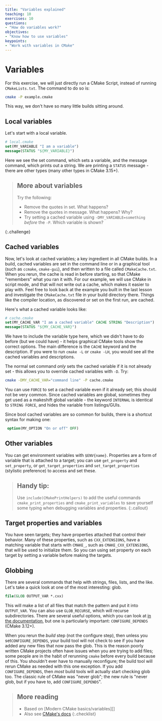 ```yaml
---
title: "Variables explained"
teaching: 10
exercises: 10
questions:
- "How do variables work?"
objectives:
- "Know how to use variables"
keypoints:
- "Work with variables in CMake"
---
```



# Variables

For this exercise, we will just directly run a CMake Script, instead of running `CMakeLists.txt`. The command to do so is:

```bash
cmake -P example.cmake
```

This way, we don't have so many little builds sitting around.

## Local variables

Let's start with a local variable.

```cmake
# local.cmake
set(MY_VARIABLE "I am a variable")
message(STATUS "${MY_VARIABLE}")
```

Here we see the set command, which sets a variable, and the message command, which prints out a string. We are printing a `STATUS` message - there are other types (many other types in CMake 3.15+).

> ## More about variables
>
> Try the following:
> * Remove the quotes in set. What happens?
> * Remove the quotes in message. What happens? Why?
> * Try setting a cached variable using `-DMY_VARIABLE=something` *before* the `-P`. Which variable is shown?
>
{:.challenge}


## Cached variables

Now, let's look at cached variables; a key ingredient in all CMake builds. In a build, cached variables are set in the command line or in a graphical tool (such as `ccmake`, `cmake-gui`), and then written to a file called `CMakeCache.txt`. When you rerun, the cache is read in before starting, so that CMake "remembers" what you ran it with. For our example, we will use CMake in script mode, and that will not write out a cache, which makes it easier to play with. Feel free to look back at the example you built in the last lesson and investigate the `CMakeCache.txt` file in your build directory there. Things like the compiler location, as discovered or set on the first run, are cached.


Here's what a cached variable looks like:

```cmake
# cache.cmake
set(MY_CACHE_VAR "I am a cached variable" CACHE STRING "Description")
message(STATUS "${MY_CACHE_VAR}")
```

We have to include the variable type here, which we didn't have to do before (but we could have) - it helps graphical CMake tools show the correct options. The main difference is the `CACHE` keyword and the description. If you were to run `cmake -L` or `cmake -LH`, you would see all the cached variables and descriptions.

The normal set command *only* sets the cached variable if it is not already set - this allows you to override cached variables with `-D`. Try:

```bash
cmake -DMY_CACHE_VAR="command line" -P cache.cmake
```

You can use `FORCE` to set a cached variable even if it already set; this should not be very common. Since cached variables are global, sometimes they get used as a makeshift global variable - the keyword `INTERNAL` is identical to `STRING FORCE`, and hides the variable from listings/GUIs.

Since bool cached variables are so common for builds, there is a shortcut syntax for making one:

```cmake
 option(MY_OPTION "On or off" OFF)
```

## Other variables

You can get environment variables with `$ENV{name}`. Properties are a form of variable that is attached to a target; you can use `get_property` and `set_property`, or `get_target_properties` and `set_target_properties` (stylistic preference) to access and set these.


> ## Handy tip:
> Use `include(CMakePrintHelpers)` to add the useful commands `cmake_print_properties` and `cmake_print_variables` to save yourself some typing when debugging variables and properties.
{:.callout}

## Target properties and variables

You have seen targets; they have properties attached that control their behavior. Many of these
properties, such as `CXX_EXTENSIONS`, have a matching variable that starts with `CMAKE_`, such as
`CMAKE_CXX_EXTENSIONS`, that will be used to initialize them. So you can using set property on each
target by setting a variable before making the targets.

## Globbing

There are several commands that help with strings, files, lists, and the like. Let's take a quick look at one of the most interesting: glob.

```cmake
file(GLOB OUTPUT_VAR *.cxx)
```

This will make a list of all files that match the pattern and put it into `OUTPUT_VAR`. You can also use `GLOB_RECURSE`, which will recurse subdirectories. There are several useful options, which you can look at [in the documentation](https://cmake.org/cmake/help/latest/command/file.html?highlight=glob#filesystem), but one is particularly important: `CONFIGURE_DEPENDS` (CMake 3.12+).

When you rerun the *build* step (not the configure step), then unless you set`CONFIGURE_DEPENDS`, your build tool will not check to see if you have added any new files that now pass the glob. This is the reason poorly written CMake projects often have issues when you are trying to add files; some people are in the habit of rerunning `cmake` before every build because of this. You shouldn't ever have to manually reconfigure; the build tool will rerun CMake as needed with this one exception. If you add `CONFIGURE_DEPENDS`, then *most* build tools will actually start checking glob too. The classic rule of CMake was "never glob"; the new rule is "never glob, but if you have to, add `CONFIGURE_DEPENDS`".

> ## More reading
>
> * Based on [Modern CMake basics/variables][]
> * Also see [CMake's docs](https://cmake.org/cmake/help/latest/index.html)
{:.checklist}


[Modern CMake basics/variable]: https://cliutils.gitlab.io/modern-cmake/chapters/basics/variables.html
